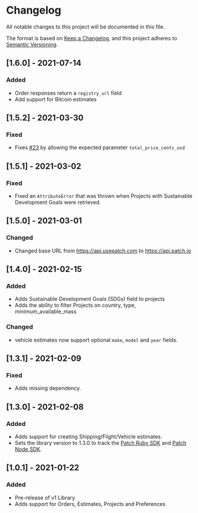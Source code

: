 # Changelog

All notable changes to this project will be documented in this file.

The format is based on [Keep a Changelog](https://keepachangelog.com/en/1.0.0/),
and this project adheres to [Semantic Versioning](https://semver.org/spec/v2.0.0.html).

## [1.6.0] - 2021-07-14

### Added

- Order responses return a `registry_url` field
- Add support for Bitcoin estimates

## [1.5.2] - 2021-03-30

### Fixed

- Fixes [#23](https://github.com/patch-technology/patch-python/issues/23) by allowing the expected parameter `total_price_cents_usd`

## [1.5.1] - 2021-03-02

### Fixed

- Fixed an `AttributeError` that was thrown when Projects with Sustainable Development Goals were retrieved.

## [1.5.0] - 2021-03-01

### Changed

- Changed base URL from https://api.usepatch.com to https://api.patch.io

## [1.4.0] - 2021-02-15

### Added

- Adds Sustainable Development Goals (SDGs) field to projects
- Adds the ability to filter Projects on country, type, minimum_available_mass

### Changed

- vehicle estimates now support optional `make`, `model` and `year` fields.

## [1.3.1] - 2021-02-09

### Fixed

- Adds missing dependency.

## [1.3.0] - 2021-02-08

### Added

- Adds support for creating Shipping/Flight/Vehicle estimates.
- Sets the library version to 1.3.0 to track the [Patch Ruby SDK](https://github.com/patch-technology/patch-ruby) and [Patch Node SDK](https://github.com/patch-technology/patch-node).

## [1.0.1] - 2021-01-22

### Added

- Pre-release of v1 Library
- Adds support for Orders, Estimates, Projects and Preferences
